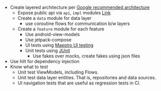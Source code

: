 - Create layered architecture
  per [Google recommended architecture](https://developer.android.com/topic/architecture/recommendations)
    - Expose public api via `api`, `impl`
      modules [Link](https://speakerdeck.com/vrallev/android-at-scale-at-square)
    - Create a `data` module for data layer
        - use coroutine flows for communication b/w layers
    - Create a `feature` module for each feature
        - Use android-view-models
        - Use jetpack-compose
        - UI tests using [Maestro UI testing](https://github.com/mobile-dev-inc/maestro)
        - Unit tests using [JUnit](https://junit.org/junit5/)
            - Use fakes over mocks, create fakes using json files
- Use hilt for dependency injection
- Know what to test
  - Unit test ViewModels, including Flows.
  - Unit test data layer entities. That is, repositories and data sources.
  - UI navigation tests that are useful as regression tests in CI.
